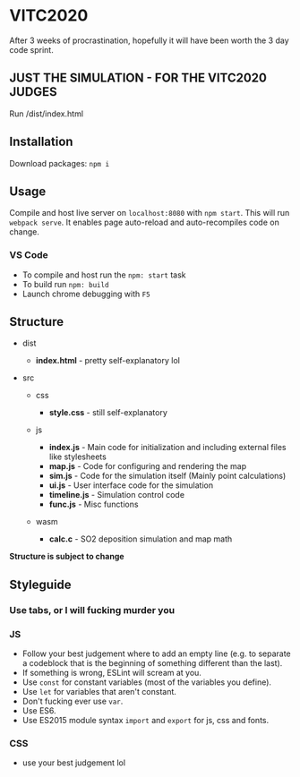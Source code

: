 # VITC2020
After 3 weeks of procrastination, hopefully it will have been worth the 3 day code sprint.

## JUST THE SIMULATION - FOR THE VITC2020 JUDGES

Run /dist/index.html

## Installation

Download packages: `npm i`

## Usage

Compile and host live server on `localhost:8080` with `npm start`. This will run `webpack serve`. It enables page auto-reload and auto-recompiles code on change.

### VS Code
* To compile and host run the `npm: start` task
* To build run `npm: build`
* Launch chrome debugging with `F5`

## Structure

* dist
  * **index.html** - pretty self-explanatory lol

* src
  * css
    * **style.css** - still self-explanatory

  * js
    * **index.js** - Main code for initialization and including external files like stylesheets
    * **map.js** - Code for configuring and rendering the map
    * **sim.js** - Code for the simulation itself (Mainly point calculations)
    * **ui.js** - User interface code for the simulation
    * **timeline.js** - Simulation control code
    * **func.js** - Misc functions
  * wasm
    * **calc.c** - SO2 deposition simulation and map math

**Structure is subject to change**

## Styleguide

### Use tabs, or I will fucking murder you

### JS
* Follow your best judgement where to add an empty line (e.g. to separate a codeblock that is the beginning of something different than the last).
* If something is wrong, ESLint will scream at you. 
* Use `const` for constant variables (most of the variables you define).
* Use `let` for variables that aren't constant.
* Don't fucking ever use `var`.
* Use ES6.
* Use ES2015 module syntax `import` and `export` for js, css and fonts.

### CSS
* use your best judgement lol
